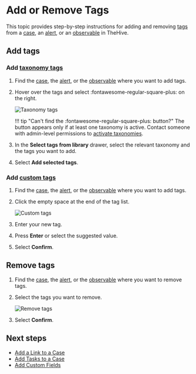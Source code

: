 # Add or Remove Tags

This topic provides step-by-step instructions for adding and removing [tags](about-tags.md) from a [case](../about-cases.md), an [alert](../../alerts/about-alerts.md), or an [observable](../observables/about-observables.md) in TheHive.

## Add tags

### Add [taxonomy tags](../../../../administration/taxonomies/about-taxonomies.md)

1. Find the [case](../search-for-cases/find-a-case.md), the [alert](../../alerts/search-for-alerts/find-an-alert.md), or the [observable](../search-for-cases/find-an-observable.md) where you want to add tags.

2. Hover over the tags and select :fontawesome-regular-square-plus: on the right.

    ![Taxonomy tags](../../../../images/administration-guides/taxonomy-tags.gif)

    !!! tip "Can't find the :fontawesome-regular-square-plus: button?"
        The button appears only if at least one taxonomy is active. Contact someone with admin-level permissions to [activate taxonomies](../../../../administration/taxonomies/activate-deactivate-a-taxonomy.md).

3. In the **Select tags from library** drawer, select the relevant taxonomy and the tags you want to add.

4. Select **Add selected tags**.

### Add [custom tags](../../../../user-guides/organization/configure-organization/manage-custom-tags/about-custom-tags.md)

1. Find the [case](../search-for-cases/find-a-case.md), the [alert](../../alerts/search-for-alerts/find-an-alert.md), or the [observable](../search-for-cases/find-an-observable.md) where you want to add tags.

2. Click the empty space at the end of the tag list.

    ![Custom tags](../../../../images/user-guides/organization/configure-organization/manage-custom-tags/custom-tags.gif)

3. Enter your new tag.

4. Press **Enter** or select the suggested value.

5. Select **Confirm**.

## Remove tags

1. Find the [case](../search-for-cases/find-a-case.md), the [alert](../../alerts/search-for-alerts/find-an-alert.md), or the [observable](../search-for-cases/find-an-observable.md) where you want to remove tags.

2. Select the tags you want to remove.

    ![Remove tags](../../../../images/user-guides/analyst-corner/remove-tags.gif)

3. Select **Confirm**.

<h2>Next steps</h2>

* [Add a Link to a Case](../case-links/add-a-link-to-a-case.md)
* [Add Tasks to a Case](../add-tasks-to-a-case.md)
* [Add Custom Fields](../custom-fields/add-custom-fields.md)